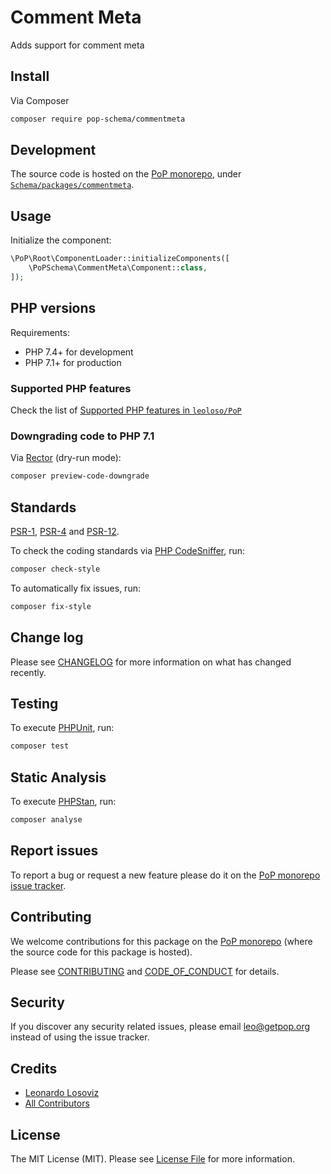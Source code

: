 # Comment Meta

<!--
[![Build Status][ico-travis]][link-travis]
[![Quality Score][ico-code-quality]][link-code-quality]
[![Software License][ico-license]](LICENSE.md)
[![Latest Version on Packagist][ico-version]][link-packagist]
[![Coverage Status][ico-scrutinizer]][link-scrutinizer]
[![Total Downloads][ico-downloads]][link-downloads]
-->

Adds support for comment meta

## Install

Via Composer

``` bash
composer require pop-schema/commentmeta
```

## Development

The source code is hosted on the [PoP monorepo](https://github.com/leoloso/PoP), under [`Schema/packages/commentmeta`](https://github.com/leoloso/PoP/tree/master/layers/Schema/packages/commentmeta).

## Usage

Initialize the component:

``` php
\PoP\Root\ComponentLoader::initializeComponents([
    \PoPSchema\CommentMeta\Component::class,
]);
```

## PHP versions

Requirements:

- PHP 7.4+ for development
- PHP 7.1+ for production

### Supported PHP features

Check the list of [Supported PHP features in `leoloso/PoP`](https://github.com/leoloso/PoP/#supported-php-features)

### Downgrading code to PHP 7.1

Via [Rector](https://github.com/rectorphp/rector) (dry-run mode):

```bash
composer preview-code-downgrade
```

## Standards

[PSR-1](https://www.php-fig.org/psr/psr-1), [PSR-4](https://www.php-fig.org/psr/psr-4) and [PSR-12](https://www.php-fig.org/psr/psr-12).

To check the coding standards via [PHP CodeSniffer](https://github.com/squizlabs/PHP_CodeSniffer), run:

``` bash
composer check-style
```

To automatically fix issues, run:

``` bash
composer fix-style
```

## Change log

Please see [CHANGELOG](CHANGELOG.md) for more information on what has changed recently.

## Testing

To execute [PHPUnit](https://phpunit.de/), run:

``` bash
composer test
```

## Static Analysis

To execute [PHPStan](https://github.com/phpstan/phpstan), run:

``` bash
composer analyse
```

## Report issues

To report a bug or request a new feature please do it on the [PoP monorepo issue tracker](https://github.com/leoloso/PoP/issues).

## Contributing

We welcome contributions for this package on the [PoP monorepo](https://github.com/leoloso/PoP) (where the source code for this package is hosted).

Please see [CONTRIBUTING](CONTRIBUTING.md) and [CODE_OF_CONDUCT](CODE_OF_CONDUCT.md) for details.

## Security

If you discover any security related issues, please email leo@getpop.org instead of using the issue tracker.

## Credits

- [Leonardo Losoviz][link-author]
- [All Contributors][link-contributors]

## License

The MIT License (MIT). Please see [License File](LICENSE.md) for more information.

[ico-version]: https://img.shields.io/packagist/v/pop-schema/commentmeta.svg?style=flat-square
[ico-license]: https://img.shields.io/badge/license-MIT-brightgreen.svg?style=flat-square
[ico-travis]: https://img.shields.io/travis/pop-schema/commentmeta/master.svg?style=flat-square
[ico-scrutinizer]: https://img.shields.io/scrutinizer/coverage/g/pop-schema/commentmeta.svg?style=flat-square
[ico-code-quality]: https://img.shields.io/scrutinizer/g/pop-schema/commentmeta.svg?style=flat-square
[ico-downloads]: https://img.shields.io/packagist/dt/pop-schema/commentmeta.svg?style=flat-square

[link-packagist]: https://packagist.org/packages/pop-schema/commentmeta
[link-travis]: https://travis-ci.org/pop-schema/commentmeta
[link-scrutinizer]: https://scrutinizer-ci.com/g/pop-schema/commentmeta/code-structure
[link-code-quality]: https://scrutinizer-ci.com/g/pop-schema/commentmeta
[link-downloads]: https://packagist.org/packages/pop-schema/commentmeta
[link-author]: https://github.com/leoloso
[link-contributors]: ../../../../../../contributors

